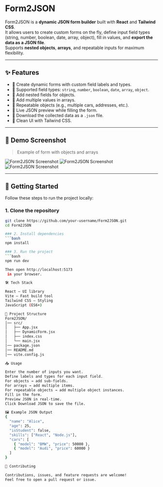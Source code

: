 # Form2JSON

Form2JSON is a **dynamic JSON form builder** built with **React** and **Tailwind CSS**.  
It allows users to create custom forms on the fly, define input field types (string, number, boolean, date, array, object), fill in values, and **export the data as a JSON file**.  
Supports **nested objects**, **arrays**, and repeatable inputs for maximum flexibility.

---

## ✨ Features

- 🔹 Create dynamic forms with custom field labels and types.  
- 🔹 Supported field types: `string`, `number`, `boolean`, `date`, `array`, `object`.  
- 🔹 Add nested fields for objects.  
- 🔹 Add multiple values in arrays.  
- 🔹 Repeatable objects (e.g., multiple cars, addresses, etc.).  
- 🔹 Live JSON preview while filling the form.  
- 🔹 Download the collected data as a `.json` file.  
- 🔹 Clean UI with Tailwind CSS.  

---

## 📸 Demo Screenshot

> Example of form with objects and arrays  

![Form2JSON Screenshot](https://github.com/user-attachments/assets/9647ba46-d1f2-4228-9210-a93299dd9973)
![Form2JSON Screenshot](https://github.com/user-attachments/assets/e766431d-eb57-4526-a74b-18917031b39d)
![Form2JSON Screenshot](https://github.com/user-attachments/assets/169637bf-b087-4eb8-8d29-9c75cff70bc0)

---

## 🚀 Getting Started

Follow these steps to run the project locally:

### 1. Clone the repository
```bash
git clone https://github.com/your-username/Form2JSON.git
cd Form2JSON

### 2. Install dependencies
```bash
npm install

### 3. Run the project
```bash
npm run dev

Then open http://localhost:5173
 in your browser.

🛠️ Tech Stack

React – UI library
Vite – Fast build tool
Tailwind CSS – Styling
JavaScript (ES6+)

📂 Project Structure
Form2JSON/
│── src/
│   ├── App.jsx
│   ├── DynamicForm.jsx
│   ├── index.css
│   └── main.jsx
│── package.json
│── README.md
│── vite.config.js

📥 Usage

Enter the number of inputs you want.
Define labels and types for each input field.
For objects → add sub-fields.
For arrays → add multiple items.
For repeatable objects → add multiple object instances.
Fill in the form.
Preview JSON in real-time.
Click Download JSON to save the file.

🖼️ Example JSON Output
{
  "name": "Alice",
  "age": 25,
  "isStudent": false,
  "skills": ["React", "Node.js"],
  "cars": [
    { "model": "BMW", "price": 50000 },
    { "model": "Audi", "price": 60000 }
  ]
}

🤝 Contributing

Contributions, issues, and feature requests are welcome!
Feel free to open a pull request or issue.
